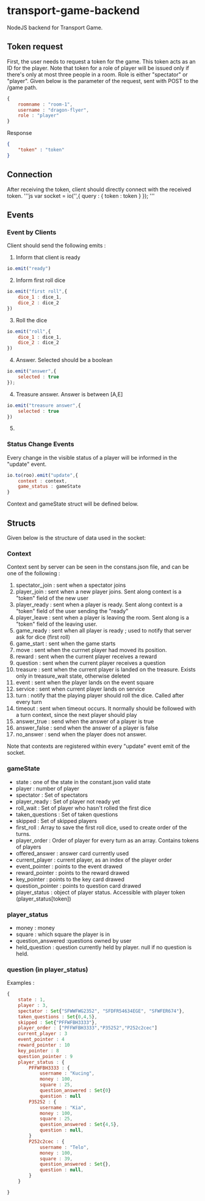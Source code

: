 # transport-game-backend
NodeJS backend for Transport Game.

## Token request
First, the user needs to request a token for the game. This token acts as an ID for the player. Note that token for a role of player will be issued only if there's only at most three people in a room. Role is either "spectator" or "player". Given below is the parameter of the request, sent with POST to the /game path.
```js
{
    roomname : "room-1",
    username : "dragon-flyer",
    role : "player"
}
```

Response
```json
{
    "token" : "token"
}
```


## Connection
After receiving the token, client should directly connect with the received token. 
'''js
var socket = io('',{
    query : {
        token : token
        }
    });
'''
## Events
### Event by Clients
Client should send the following emits :
1. Inform that client is ready
```js
io.emit("ready")
```

2. Inform first roll dice
```js
io.emit("first roll",{
    dice_1 : dice_1,
    dice_2 : dice_2
})
```

3. Roll the dice
```js
io.emit("roll",{
    dice_1 : dice_1,
    dice_2 : dice_2
})
```

4. Answer. Selected should be a boolean
```js
io.emit("answer",{
    selected : true
});
```

4. Treasure answer. Answer is between [A,E]
```js
io.emit("treasure answer",{
    selected : true
})
```

5. 



### Status Change Events
Every change in the visible status of a player will be informed in the "update" event.
```js
io.to(roo).emit("update",{
    context : context,
    game_status : gameState
}
```
Context and gameState struct will be defined below.

## Structs
Given below is the structure of data used in the socket:

### Context
Context sent by server can be seen in the constans.json file, and can be one of the following :
1. spectator_join : sent when a spectator joins
2. player_join : sent when a new player joins. Sent along context is a "token" field of the new user
3. player_ready : sent when a player is ready. Sent along context is a "token" field of the user sending the "ready"
4. player_leave : sent when a player is leaving the room. Sent along is a "token" field of the leaving user.
5. game_ready : sent when all player is ready ; used to notify that server ask for dice (first roll)
6. game_start : sent when the game starts
7. move : sent when the currnet player had moved its position.
8. reward : sent when the current player receives a reward
9. question : sent when the current player receives a question
11. treasure : sent when the current player is landed on the treasure. Exists only in treasure_wait state, otherwise deleted
12. event : sent when the player lands on the event square
13. service : sent when current player lands on service
14. turn : notify that the playing player should roll the dice. Called after every turn
15. timeout : sent when timeout occurs. It normally should be followed with a turn context, since the next player should play
16. answer_true : send when the answer of a player is true
17. answer_false : send when the answer of a player is false
18. no_answer : send when the player does not answer. 

Note that contexts are registered within every "update" event emit of the socket.

### gameState
- state : one of the state in the constant.json valid state
- player : number of player
- spectator : Set of spectators
- player_ready : Set of player not ready yet
- roll_wait : Set of player who hasn't rolled the first dice
- taken_questions : Set of taken questions
- skipped : Set of skipped players
- first_roll : Array to save the first roll dice, used to create order of the turns.
- player_order : Order of player for every turn as an array. Contains tokens of players
- offered_answer : answer card currently used
- current_player : current player, as an index of the player order
- event_pointer : points to the event drawed
- reward_pointer : points to the reward drawed
- key_pointer : points to the key card drawed
- question_pointer : points to question card drawed
- player_status : object of player status. Accessible with player token (player_status[token])

### player_status
- money : money
- square : which square the player is in
- question_answered :questions owned by user
- held_question : question currently held by player. null if no question is held.

### question (in player_status)


Examples :
```js
{
    state : 1,
    player : 3,
    spectator : Set{"SFWWFWG2352", "SFDFR54634EGE", "SFWFER674"},
    taken_questions : Set{0,4,5},
    skipped : Set{"PFFWFBH3333"},
    player_order : ["PFFWFBH3333","P35252","P252c2cec"]
    current_player : 3
    event_pointer : 4
    reward_pointer : 10
    key_pointer : 8
    question_pointer : 9
    player_status : {
        PFFWFBH3333 : {
            username : "Kucing",
            money : 100,
            square : 25,
            question_answered : Set{0}
            question : null
        P35252 : {
            username : "Kia",
            money : 100,
            square : 25,
            question_answered : Set{4,5},
            question : null,
        }
        P252c2cec : {
            username : "Telo",
            money : 100,
            square : 39,
            question_answered : Set{},
            question : null,
        }
    }

}

```


